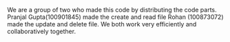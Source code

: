 We are a group of two who made this code by distributing the code parts.
Pranjal Gupta(100901845) made the create and read file
Rohan (100873072) made the update and delete file.
We both work very efficiently and collaboratively together.
